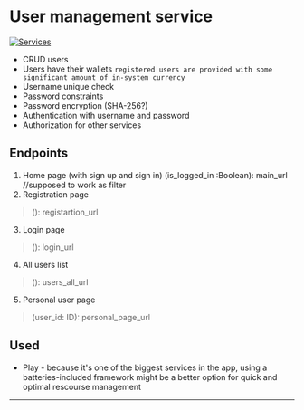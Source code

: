 # User management service
[![Services](https://img.shields.io/badge/%E2%AC%85-Back-green.svg)](../README.md)

- CRUD users
- Users have their wallets
  `registered users are provided with some significant amount of in-system currency`
- Username unique check
- Password constraints
- Password encryption (SHA-256?)
- Authentication with username and password
- Authorization for other services

## Endpoints
1. Home page (with sign up and sign in)
   (is_logged_in :Boolean): main_url     //supposed to work as filter
2. Registration page
> (): registartion_url
3. Login page
> (): login_url
4. All users list
> (): users_all_url
5. Personal user page
> (user_id: ID): personal_page_url

## Used
- Play - because it's one of the biggest services in the app, using a batteries-included framework might be a better option for quick and optimal rescourse management

---